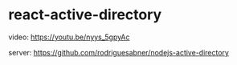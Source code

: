 # react-active-directory

video: https://youtu.be/nyys_5gpyAc

server: https://github.com/rodriguesabner/nodejs-active-directory
